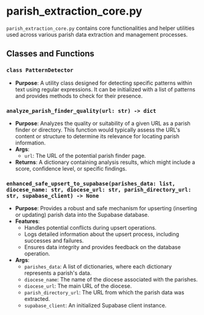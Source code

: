 # parish_extraction_core.py

`parish_extraction_core.py` contains core functionalities and helper utilities used across various parish data extraction and management processes.

## Classes and Functions

### `class PatternDetector`

- **Purpose**: A utility class designed for detecting specific patterns within text using regular expressions. It can be initialized with a list of patterns and provides methods to check for their presence.

### `analyze_parish_finder_quality(url: str) -> dict`

- **Purpose**: Analyzes the quality or suitability of a given URL as a parish finder or directory. This function would typically assess the URL's content or structure to determine its relevance for locating parish information.
- **Args**:
    - `url`: The URL of the potential parish finder page.
- **Returns**: A dictionary containing analysis results, which might include a score, confidence level, or specific findings.

### `enhanced_safe_upsert_to_supabase(parishes_data: list, diocese_name: str, diocese_url: str, parish_directory_url: str, supabase_client) -> None`

- **Purpose**: Provides a robust and safe mechanism for upserting (inserting or updating) parish data into the Supabase database.
- **Features**:
    - Handles potential conflicts during upsert operations.
    - Logs detailed information about the upsert process, including successes and failures.
    - Ensures data integrity and provides feedback on the database operation.
- **Args**:
    - `parishes_data`: A list of dictionaries, where each dictionary represents a parish's data.
    - `diocese_name`: The name of the diocese associated with the parishes.
    - `diocese_url`: The main URL of the diocese.
    - `parish_directory_url`: The URL from which the parish data was extracted.
    - `supabase_client`: An initialized Supabase client instance.
